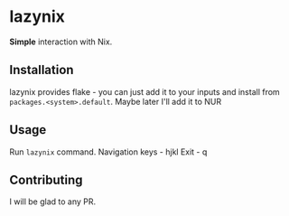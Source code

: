 # lazynix
**Simple** interaction with Nix.

## Installation
lazynix provides flake - you can just add it to your inputs and install from ```packages.<system>.default```. Maybe later I'll add it to NUR

## Usage
Run ```lazynix``` command.
Navigation keys - hjkl
Exit - q

## Contributing
I will be glad to any PR.
